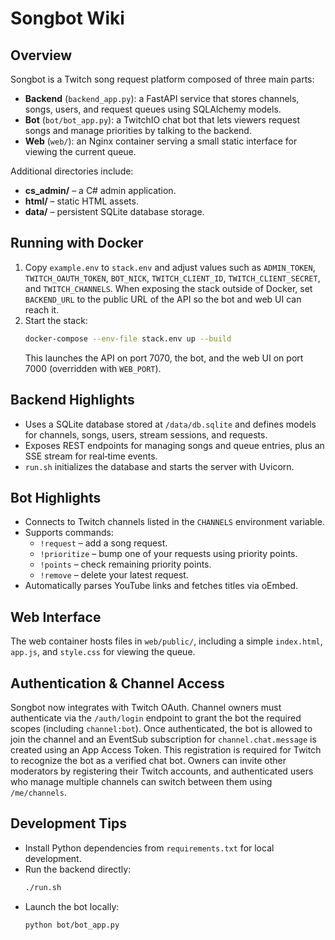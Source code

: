 # Songbot Wiki

## Overview
Songbot is a Twitch song request platform composed of three main parts:

- **Backend** (`backend_app.py`): a FastAPI service that stores channels, songs, users, and request queues using SQLAlchemy models.
- **Bot** (`bot/bot_app.py`): a TwitchIO chat bot that lets viewers request songs and manage priorities by talking to the backend.
- **Web** (`web/`): an Nginx container serving a small static interface for viewing the current queue.

Additional directories include:

- **cs_admin/** – a C# admin application.
- **html/** – static HTML assets.
- **data/** – persistent SQLite database storage.

## Running with Docker
1. Copy `example.env` to `stack.env` and adjust values such as `ADMIN_TOKEN`,
   `TWITCH_OAUTH_TOKEN`, `BOT_NICK`, `TWITCH_CLIENT_ID`, `TWITCH_CLIENT_SECRET`,
   and `TWITCH_CHANNELS`. When exposing the
   stack outside of Docker, set `BACKEND_URL` to the public URL of the API so
   the bot and web UI can reach it.
2. Start the stack:
   ```bash
   docker-compose --env-file stack.env up --build
   ```
   This launches the API on port 7070, the bot, and the web UI on port 7000
   (overridden with `WEB_PORT`).

## Backend Highlights
- Uses a SQLite database stored at `/data/db.sqlite` and defines models for channels, songs, users, stream sessions, and requests.
- Exposes REST endpoints for managing songs and queue entries, plus an SSE stream for real‑time events.
- `run.sh` initializes the database and starts the server with Uvicorn.

## Bot Highlights
- Connects to Twitch channels listed in the `CHANNELS` environment variable.
- Supports commands:
  - `!request` – add a song request.
  - `!prioritize` – bump one of your requests using priority points.
  - `!points` – check remaining priority points.
  - `!remove` – delete your latest request.
- Automatically parses YouTube links and fetches titles via oEmbed.

## Web Interface
The web container hosts files in `web/public/`, including a simple `index.html`, `app.js`, and `style.css` for viewing the queue.

## Authentication & Channel Access
Songbot now integrates with Twitch OAuth. Channel owners must authenticate via the
`/auth/login` endpoint to grant the bot the required scopes (including `channel:bot`).
Once authenticated, the bot is allowed to join the channel and an EventSub
subscription for `channel.chat.message` is created using an App Access Token.
This registration is required for Twitch to recognize the bot as a verified chat bot.
Owners can invite other moderators by registering their Twitch accounts, and
authenticated users who manage multiple channels can switch between them using
`/me/channels`.

## Development Tips
- Install Python dependencies from `requirements.txt` for local development.
- Run the backend directly:
  ```bash
  ./run.sh
  ```
- Launch the bot locally:
  ```bash
  python bot/bot_app.py
  ```
